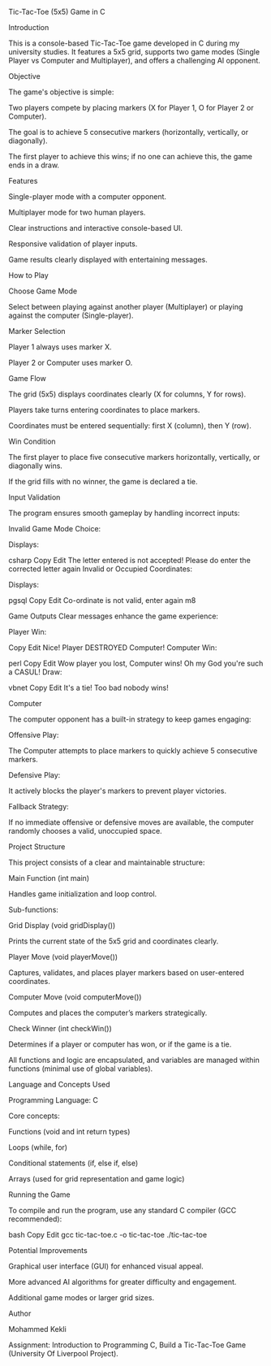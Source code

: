 Tic-Tac-Toe (5x5) Game in C

  Introduction

This is a console-based Tic-Tac-Toe game developed in C during my university studies. It features a 5x5 grid, supports two game modes (Single Player vs Computer and Multiplayer), and offers a challenging AI opponent.



  Objective

The game's objective is simple:

Two players compete by placing markers (X for Player 1, O for Player 2 or Computer).

The goal is to achieve 5 consecutive markers (horizontally, vertically, or diagonally).

The first player to achieve this wins; if no one can achieve this, the game ends in a draw.



  Features

Single-player mode with a computer opponent.

Multiplayer mode for two human players.

Clear instructions and interactive console-based UI.

Responsive validation of player inputs.

Game results clearly displayed with entertaining messages.



  How to Play

Choose Game Mode

Select between playing against another player (Multiplayer) or playing against the computer (Single-player).

Marker Selection

Player 1 always uses marker X.

Player 2 or Computer uses marker O.

Game Flow

The grid (5x5) displays coordinates clearly (X for columns, Y for rows).

Players take turns entering coordinates to place markers.

Coordinates must be entered sequentially: first X (column), then Y (row).

Win Condition

The first player to place five consecutive markers horizontally, vertically, or diagonally wins.

If the grid fills with no winner, the game is declared a tie.



  Input Validation

The program ensures smooth gameplay by handling incorrect inputs:

Invalid Game Mode Choice:

Displays:

csharp
Copy
Edit
The letter entered is not accepted! Please do enter the corrected letter again
Invalid or Occupied Coordinates:

Displays:

pgsql
Copy
Edit
Co-ordinate is not valid, enter again m8


Game Outputs
Clear messages enhance the game experience:

Player Win:

Copy
Edit
Nice! Player DESTROYED Computer!
Computer Win:

perl
Copy
Edit
Wow player you lost, Computer wins! Oh my God you're such a CASUL!
Draw:

vbnet
Copy
Edit
It's a tie! Too bad nobody wins!


  Computer  
  
The computer opponent has a built-in strategy to keep games engaging:

Offensive Play:

The Computer attempts to place markers to quickly achieve 5 consecutive markers.

Defensive Play:

It actively blocks the player's markers to prevent player victories.

Fallback Strategy:

If no immediate offensive or defensive moves are available, the computer randomly chooses a valid, unoccupied space.



  Project Structure
  
This project consists of a clear and maintainable structure:

Main Function (int main)

Handles game initialization and loop control.

Sub-functions:

Grid Display (void gridDisplay())

Prints the current state of the 5x5 grid and coordinates clearly.

Player Move (void playerMove())

Captures, validates, and places player markers based on user-entered coordinates.

Computer Move (void computerMove())

Computes and places the computer’s markers strategically.

Check Winner (int checkWin())

Determines if a player or computer has won, or if the game is a tie.

All functions and logic are encapsulated, and variables are managed within functions (minimal use of global variables).



  Language and Concepts Used
  
Programming Language: C

Core concepts:

Functions (void and int return types)

Loops (while, for)

Conditional statements (if, else if, else)

Arrays (used for grid representation and game logic)



  Running the Game
  
To compile and run the program, use any standard C compiler (GCC recommended):

bash
Copy
Edit
gcc tic-tac-toe.c -o tic-tac-toe
./tic-tac-toe


  Potential Improvements
  
Graphical user interface (GUI) for enhanced visual appeal.

More advanced AI algorithms for greater difficulty and engagement.

Additional game modes or larger grid sizes.


 Author
 
Mohammed Kekli

Assignment: Introduction to Programming C, Build a Tic-Tac-Toe Game (University Of Liverpool Project).

